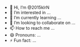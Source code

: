 - 👋 Hi, I’m @2015klrN
- 👀 I’m interested in ...
- 🌱 I’m currently learning ...
- 💞️ I’m looking to collaborate on ...
- 📫 How to reach me ...
- 😄 Pronouns: ...
- ⚡ Fun fact: ...

<!---
2015klrN/2015klrN is a ✨ special ✨ repository because its `README.md` (this file) appears on your GitHub profile.
You can click the Preview link to take a look at your changes.
--->
